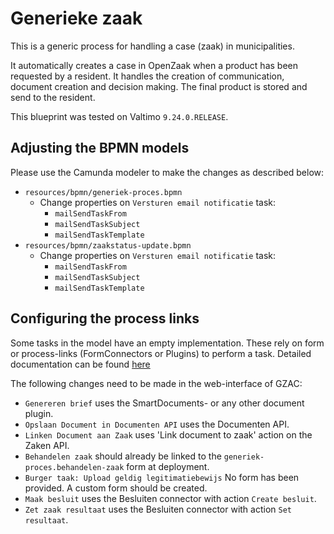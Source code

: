 # Generieke zaak
This is a generic process for handling a case (zaak) in municipalities.

It automatically creates a case in OpenZaak when a product has been requested by a resident. It handles the creation of communication, document creation and decision making. The final product is stored and send to the resident.

This blueprint was tested on Valtimo `9.24.0.RELEASE`.

## Adjusting the BPMN models
Please use the Camunda modeler to make the changes as described below:  
* `resources/bpmn/generiek-proces.bpmn`
  * Change properties on `Versturen email notificatie` task:
    * `mailSendTaskFrom`
    * `mailSendTaskSubject`
    * `mailSendTaskTemplate`
* `resources/bpmn/zaakstatus-update.bpmn`
  * Change properties on `Versturen email notificatie` task:
    * `mailSendTaskFrom`
    * `mailSendTaskSubject`
    * `mailSendTaskTemplate`

## Configuring the process links
Some tasks in the model have an empty implementation. These rely on form or process-links (FormConnectors or Plugins)
to perform a task. Detailed documentation can be found [here](https://docs.valtimo.nl/using-valtimo)

The following changes need to be made in the web-interface of GZAC:
* `Genereren brief` uses the SmartDocuments- or any other document plugin.
* `Opslaan Document in Documenten API` uses the Documenten API.
* `Linken Document aan Zaak` uses 'Link document to zaak' action on the Zaken API.
* `Behandelen zaak` should already be linked to the `generiek-proces.behandelen-zaak` form at deployment.
* `Burger taak: Upload geldig legitimatiebewijs` No form has been provided. A custom form should be created.
* `Maak besluit` uses the Besluiten connector with action `Create besluit`.
* `Zet zaak resultaat` uses the Besluiten connector with action `Set resultaat`.
